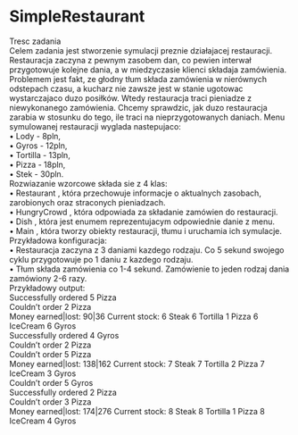# SimpleRestaurant

Tresc zadania\
Celem zadania jest stworzenie symulacji preznie działajacej restauracji. Restauracja zaczyna z pewnym zasobem dan,
co pewien interwał przygotowuje kolejne dania, a w miedzyczasie klienci składaja zamówienia. Problemem jest fakt, ze
głodny tłum składa zamówienia w nierównych odstepach czasu, a kucharz nie zawsze jest w stanie ugotowac wystarczajaco
duzo posiłków. Wtedy restauracja traci pieniadze z niewykonanego zamówienia. Chcemy sprawdzic, jak duzo restauracja
zarabia w stosunku do tego, ile traci na nieprzygotowanych daniach. Menu symulowanej restauracji wyglada nastepujaco: \
• Lody - 8pln, \
• Gyros - 12pln,\
• Tortilla - 13pln,\
• Pizza - 18pln,\
• Stek - 30pln.\
Rozwiazanie wzorcowe składa sie z 4 klas:\
• Restaurant , która przechowuje informacje o aktualnych zasobach, zarobionych oraz straconych pieniadzach.\
• HungryCrowd , która odpowiada za składanie zamówien do restauracji.\
• Dish , która jest enumem reprezentujacym odpowiednie danie z menu.\
• Main , która tworzy obiekty restauracji, tłumu i uruchamia ich symulacje.\
Przykładowa konfiguracja:\
• Restauracja zaczyna z 3 daniami kazdego rodzaju. Co 5 sekund swojego cyklu przygotowuje po 1 daniu z kazdego
rodzaju.\
• Tłum składa zamówienia co 1-4 sekund. Zamówienie to jeden rodzaj dania zamówiony 2-6 razy.\
Przykładowy output:\
Successfully ordered 5 Pizza\
Couldn’t order 2 Pizza\
Money earned|lost: 90|36 Current stock: 6 Steak 6 Tortilla 1 Pizza 6 IceCream 6 Gyros\
Successfully ordered 4 Gyros\
Couldn’t order 2 Pizza\
Couldn’t order 5 Pizza\
Money earned|lost: 138|162 Current stock: 7 Steak 7 Tortilla 2 Pizza 7 IceCream 3 Gyros\
Couldn’t order 5 Gyros\
Successfully ordered 2 Pizza\
Couldn’t order 3 Pizza\
Money earned|lost: 174|276 Current stock: 8 Steak 8 Tortilla 1 Pizza 8 IceCream 4 Gyros

